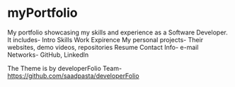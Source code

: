 # myPortfolio

My portfolio showcasing my skills and experience as a Software Developer. It includes-
Intro
Skills
Work Expirence
My personal projects- Their websites, demo videos, repositories
Resume
Contact Info- e-mail
Networks- GitHub, LinkedIn

The Theme is by developerFolio Team- https://github.com/saadpasta/developerFolio
